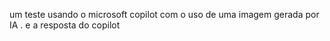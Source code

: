 um teste usando o microsoft copilot com  o uso de uma imagem gerada por IA  . 
e a resposta do copilot 
